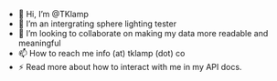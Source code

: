 - 👋 Hi, I’m @TKlamp
- 👀 I’m an intergrating sphere lighting tester
- 💞️ I’m looking to collaborate on making my data more readable and meaningful
- 📫 How to reach me info (at) tklamp (dot) co
- ⚡  Read more about how to interact with me in my API docs. 

<!---
TKlamp/TKlamp is a ✨ special ✨ repository because its `README.md` (this file) appears on your GitHub profile.
You can click the Preview link to take a look at your changes.
--->
